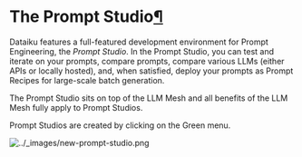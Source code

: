 The Prompt Studio[¶](#the-prompt-studio "Permalink to this heading")
====================================================================


Dataiku features a full\-featured development environment for Prompt Engineering, the *Prompt Studio*. In the Prompt Studio, you can test and iterate on your prompts, compare prompts, compare various LLMs (either APIs or locally hosted), and, when satisfied, deploy your prompts as Prompt Recipes for large\-scale batch generation.


The Prompt Studio sits on top of the LLM Mesh and all benefits of the LLM Mesh fully apply to Prompt Studios.


Prompt Studios are created by clicking on the Green menu.


![../_images/new-prompt-studio.png](../_images/new-prompt-studio.png)